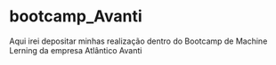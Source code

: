 # bootcamp_Avanti
Aqui irei depositar minhas realização dentro do Bootcamp de Machine Lerning da empresa Atlântico Avanti
